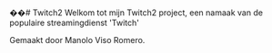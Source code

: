 ��# Twitch2
Welkom tot mijn Twitch2 project, een namaak van de populaire streamingdienst 'Twitch'

Gemaakt door Manolo Viso Romero.
